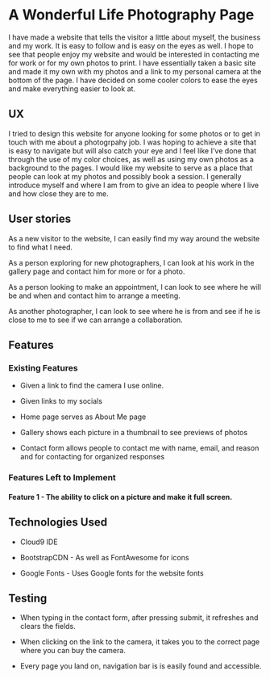 # A Wonderful Life Photography Page

I have made a website that tells the visitor a little about myself, the business and my work. It is easy to follow and is easy on the eyes as well. I hope to see that people enjoy my website and would be interested in contacting me for work or for my own photos to print. I have essentially taken a basic site and made it my own with my photos and a link to my personal camera at the bottom of the page. I have decided on some cooler colors to ease the eyes and make everything easier to look at.

## UX

I tried to design this website for anyone looking for some photos or to get in touch with me about a photogrpahy job. I was hoping to achieve a site that is easy to navigate but will also catch your eye and I feel like I've done that through the use of my color choices, as well as using my own photos as a background to the pages. I would like my website to serve as a place that people can look at my photos and possibly book a session. I generally introduce myself and where I am from to give an idea to people where I live and how close they are to me.

## User stories

As a new visitor to the website, I can easily find my way around the website to find what I need.

As a person exploring for new photographers, I can look at his work in the gallery page and contact him for more or for a photo.

As a person looking to make an appointment, I can look to see where he will be and when and contact him to arrange a meeting.

As another photographer, I can look to see where he is from and see if he is close to me to see if we can arrange a collaboration.


## Features

### Existing Features

- Given a link to find the camera I use online.

- Given links to my socials

- Home page serves as About Me page

- Gallery shows each picture in a thumbnail to see previews of photos

- Contact form allows people to contact me with name, email, and reason and for contacting for organized responses

### Features Left to Implement

#### Feature 1 - The ability to click on a picture and make it full screen.

## Technologies Used

- Cloud9 IDE

- BootstrapCDN - As well as FontAwesome for icons

- Google Fonts - Uses Google fonts for the website fonts

## Testing

- When typing in the contact form, after pressing submit, it refreshes and clears the fields.

- When clicking on the link to the camera, it takes you to the correct page where you can buy the camera.

- Every page you land on, navigation bar is is easily found and accessible.
